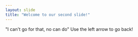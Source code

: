 ```yaml
---
layout: slide
title: "Welcome to our second slide!"
---
```

"I can't go for that, no can do"
Use the left arrow to go back!
